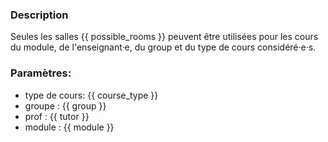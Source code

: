 ### Description
Seules les salles {{ possible_rooms }} peuvent être utilisées pour les cours du module, 
de l'enseignant·e, du group et du type de cours considéré·e·s.

### Paramètres:
- type de cours: {{ course_type }}
- groupe : {{ group }}
- prof : {{ tutor }}
- module : {{ module }}